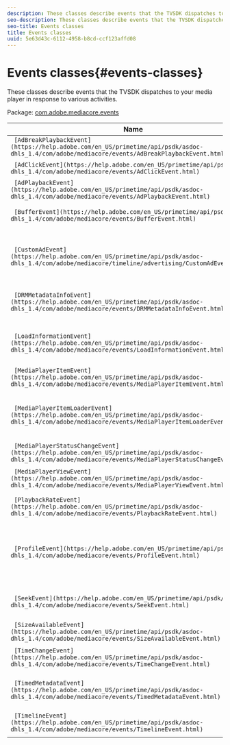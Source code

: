 ```yaml
---
description: These classes describe events that the TVSDK dispatches to your media player in response to various activities.
seo-description: These classes describe events that the TVSDK dispatches to your media player in response to various activities.
seo-title: Events classes
title: Events classes
uuid: 5e63d43c-6112-4958-b8cd-ccf123affd08
---
```


# Events classes{#events-classes}

These classes describe events that the TVSDK dispatches to your media player in response to various activities.

 Package: [com.adobe.mediacore.events](https://help.adobe.com/en_US/primetime/api/psdk/asdoc-dhls_1.4/com/adobe/mediacore/events/package-detail.html) 

|  Name  | Meaning  |
|---|---|
| ` [AdBreakPlaybackEvent](https://help.adobe.com/en_US/primetime/api/psdk/asdoc-dhls_1.4/com/adobe/mediacore/events/AdBreakPlaybackEvent.html)`  | Class. An ad break started or completed.  |
| ` [AdClickEvent](https://help.adobe.com/en_US/primetime/api/psdk/asdoc-dhls_1.4/com/adobe/mediacore/events/AdClickEvent.html)`  | Class. The user clicked an ad.  |
| ` [AdPlaybackEvent](https://help.adobe.com/en_US/primetime/api/psdk/asdoc-dhls_1.4/com/adobe/mediacore/events/AdPlaybackEvent.html)`  | Class. The player played an ad.  |
| ` [BufferEvent](https://help.adobe.com/en_US/primetime/api/psdk/asdoc-dhls_1.4/com/adobe/mediacore/events/BufferEvent.html)`  | Class. The player started or stopped buffering.  |
| ` [CustomAdEvent](https://help.adobe.com/en_US/primetime/api/psdk/asdoc-dhls_1.4/com/adobe/mediacore/timeline/advertising/CustomAdEvent.html)`  | Class. The player displays custom ad loading status and can ignore ads that have errors or are taking too long to load.  |
| ` [DRMMetadataInfoEvent](https://help.adobe.com/en_US/primetime/api/psdk/asdoc-dhls_1.4/com/adobe/mediacore/events/DRMMetadataInfoEvent.html)`  | Class. New DRM metadata is associated with the current item.  |
| ` [LoadInformationEvent](https://help.adobe.com/en_US/primetime/api/psdk/asdoc-dhls_1.4/com/adobe/mediacore/events/LoadInformationEvent.html)`  | Class. Download information is available for the current media stream being played.  |
| ` [MediaPlayerItemEvent](https://help.adobe.com/en_US/primetime/api/psdk/asdoc-dhls_1.4/com/adobe/mediacore/events/MediaPlayerItemEvent.html)`  | Class. A media player item has been created.  |
| ` [MediaPlayerItemLoaderEvent](https://help.adobe.com/en_US/primetime/api/psdk/asdoc-dhls_1.4/com/adobe/mediacore/events/MediaPlayerItemLoaderEvent.html)`  |Class. A load operation has completed. Dispatched by `MediaPlayerItemLoader` to notify its clients.  |
| ` [MediaPlayerStatusChangeEvent](https://help.adobe.com/en_US/primetime/api/psdk/asdoc-dhls_1.4/com/adobe/mediacore/events/MediaPlayerStatusChangeEvent.html)`  | Class. The media player status changed.  |
| ` [MediaPlayerViewEvent](https://help.adobe.com/en_US/primetime/api/psdk/asdoc-dhls_1.4/com/adobe/mediacore/events/MediaPlayerViewEvent.html)`  | Class. The `MediaPlayerView` was clicked.  |
| ` [PlaybackRateEvent](https://help.adobe.com/en_US/primetime/api/psdk/asdoc-dhls_1.4/com/adobe/mediacore/events/PlaybackRateEvent.html)`  | Class. The media player's playback rate changes.  |
| ` [ProfileEvent](https://help.adobe.com/en_US/primetime/api/psdk/asdoc-dhls_1.4/com/adobe/mediacore/events/ProfileEvent.html)`  | Class. The media player's adaptive bit rate switching algorithm has switched to another profile due to network or machine conditions.  |
| ` [SeekEvent](https://help.adobe.com/en_US/primetime/api/psdk/asdoc-dhls_1.4/com/adobe/mediacore/events/SeekEvent.html)`  | Class. The player started seeking or the seek operation completed.  |
| ` [SizeAvailableEvent](https://help.adobe.com/en_US/primetime/api/psdk/asdoc-dhls_1.4/com/adobe/mediacore/events/SizeAvailableEvent.html)`  | Class. The video size is available.  |
| ` [TimeChangeEvent](https://help.adobe.com/en_US/primetime/api/psdk/asdoc-dhls_1.4/com/adobe/mediacore/events/TimeChangeEvent.html)`  | Class. The media player's status changed.  |
| ` [TimedMetadataEvent](https://help.adobe.com/en_US/primetime/api/psdk/asdoc-dhls_1.4/com/adobe/mediacore/events/TimedMetadataEvent.html)`  | Class. A timed metadata is processed by the opportunity detector.  |
| ` [TimelineEvent](https://help.adobe.com/en_US/primetime/api/psdk/asdoc-dhls_1.4/com/adobe/mediacore/events/TimelineEvent.html)`  | Class. The media player timeline has changed.  |

